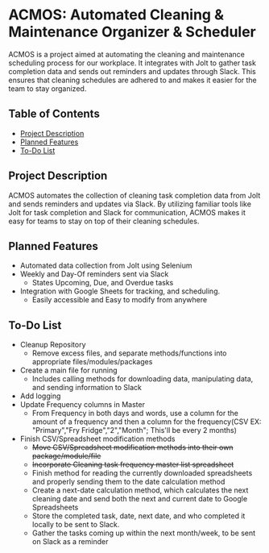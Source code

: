 # ACMOS: Automated Cleaning & Maintenance Organizer & Scheduler

ACMOS is a project aimed at automating the cleaning and maintenance scheduling process for our workplace. It integrates with Jolt to gather task completion data and sends out reminders and updates through Slack. This ensures that cleaning schedules are adhered to and makes it easier for the team to stay organized.

## Table of Contents
- [Project Description](#project-description)
- [Planned Features](#planned-features)
- [To-Do List](#to-do-list)

## Project Description

ACMOS automates the collection of cleaning task completion data from Jolt and sends reminders and updates via Slack. By utilizing familiar tools like Jolt for task completion and Slack for communication, ACMOS makes it easy for teams to stay on top of their cleaning schedules.

## Planned Features

- Automated data collection from Jolt using Selenium
- Weekly and Day-Of reminders sent via Slack
    - States Upcoming, Due, and Overdue tasks
- Integration with Google Sheets for tracking, and scheduling.
    - Easily accessible and Easy to modify from anywhere

## To-Do List

- Cleanup Repository
    - Remove excess files, and separate methods/functions into appropriate files/modules/packages
- Create a main file for running
    - Includes calling methods for downloading data, manipulating data, and sending information to Slack
- Add logging
- Update Frequency columns in Master
    - From Frequency in both days and words, use a column for the amount of a frequency and then a column for the frequency(CSV EX: "Primary","Fry Fridge","2","Month"; This'll be every 2 months) 
- Finish CSV/Spreadsheet modification methods
    - ~~Move CSV/Spreadsheet modification methods into their own package/module/file~~
    - ~~Incorporate Cleaning task frequency master list spreadsheet~~
    - Finish method for reading the currently downloaded spreadsheets and properly sending them to the date calculation method
    - Create a next-date calculation method, which calculates the next cleaning date and send both the next and current date to Google Spreadsheets
    - Store the completed task, date, next date, and who completed it locally to be sent to Slack.
    - Gather the tasks coming up within the next month/week, to be sent on Slack as a reminder
